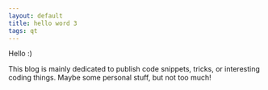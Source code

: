 ```yaml
---
layout: default
title: hello word 3
tags: qt
---
```


Hello :)

This blog is mainly dedicated to publish code snippets, tricks, or interesting coding things. Maybe some personal stuff, but not too much!